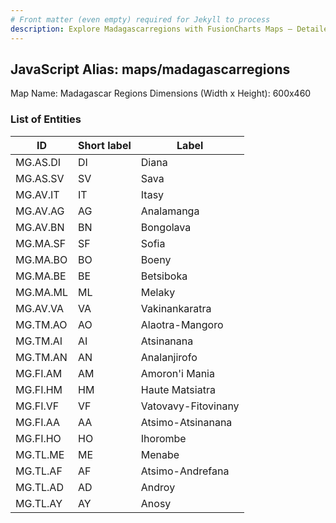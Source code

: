 ```yaml
---
# Front matter (even empty) required for Jekyll to process
description: Explore Madagascarregions with FusionCharts Maps – Detailed features for seamless integration. Try now & enhance your data visualization today! 
---
```


## JavaScript Alias: maps/madagascarregions

Map Name: Madagascar Regions
Dimensions (Width x Height): 600x460

### List of Entities

ID | Short label | Label
---|---|---|
MG.AS.DI|DI|Diana
MG.AS.SV|SV|Sava
MG.AV.IT|IT|Itasy
MG.AV.AG|AG|Analamanga
MG.AV.BN|BN|Bongolava
MG.MA.SF|SF|Sofia
MG.MA.BO|BO|Boeny
MG.MA.BE|BE|Betsiboka
MG.MA.ML|ML|Melaky
MG.AV.VA|VA|Vakinankaratra
MG.TM.AO|AO|Alaotra-Mangoro
MG.TM.AI|AI|Atsinanana
MG.TM.AN|AN|Analanjirofo
MG.FI.AM|AM|Amoron\'i Mania
MG.FI.HM|HM|Haute Matsiatra
MG.FI.VF|VF|Vatovavy-Fitovinany
MG.FI.AA|AA|Atsimo-Atsinanana
MG.FI.HO|HO|Ihorombe
MG.TL.ME|ME|Menabe
MG.TL.AF|AF|Atsimo-Andrefana
MG.TL.AD|AD|Androy
MG.TL.AY|AY|Anosy
